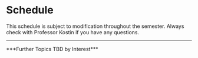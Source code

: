 # Schedule
This schedule is subject to modification throughout the semester. Always check with Professor Kostin if you have any questions.





<hr>
***Further Topics TBD by Interest***

